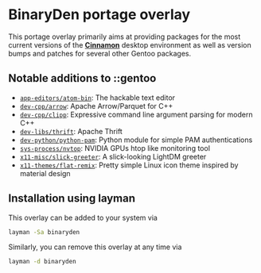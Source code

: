 # BinaryDen portage overlay
This portage overlay primarily aims at providing packages for the most current versions of
the [**Cinnamon**](https://github.com/linuxmint) desktop environment as well as version
bumps and patches for several other Gentoo packages.

## Notable additions to ::gentoo
 * [`app-editors/atom-bin`](https://github.com/atom/atom):
   The hackable text editor
 * [`dev-cpp/arrow`](https://github.com/apache/arrow):
   Apache Arrow/Parquet for C++
 * [`dev-cpp/clipp`](https://github.com/muellan/clipp):
   Expressive command line argument parsing for modern C++
 * [`dev-libs/thrift`](https://github.com/apache/thrift):
   Apache Thrift
 * [`dev-python/python-pam`](https://github.com/FirefighterBlu3/python-pam):
   Python module for simple PAM authentications
 * [`sys-process/nvtop`](https://github.com/syllo/nvtop):
   NVIDIA GPUs htop like monitoring tool
 * [`x11-misc/slick-greeter`](https://github.com/linuxmint/slick-greeter):
   A slick-looking LightDM greeter
 * [`x11-themes/flat-remix`](https://github.com/daniruiz/flat-remix):
   Pretty simple Linux icon theme inspired by material design

## Installation using layman
This overlay can be added to your system via
```sh
layman -Sa binaryden
```
Similarly, you can remove this overlay at any time via
```sh
layman -d binaryden
```
